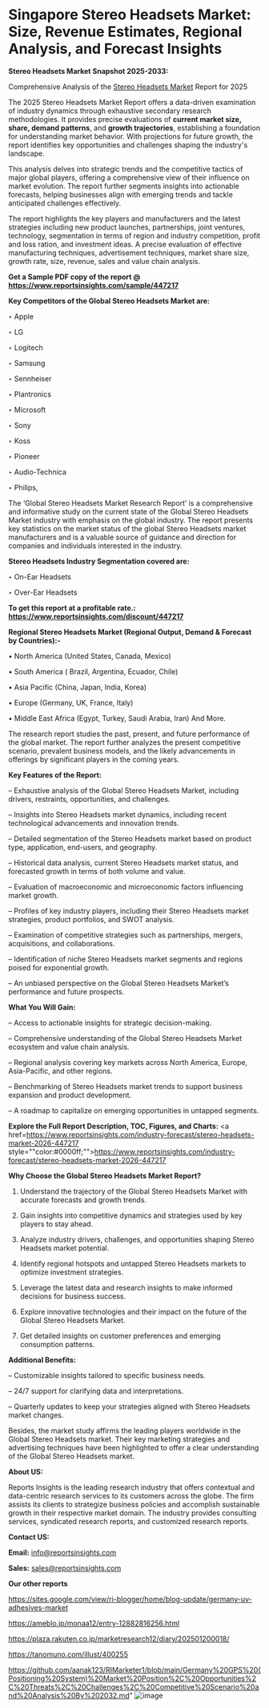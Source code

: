 # Singapore Stereo Headsets Market: Size, Revenue Estimates, Regional Analysis, and Forecast Insights

<strong>Stereo Headsets Market Snapshot 2025-2033:</strong>

Comprehensive Analysis of the <a href=https://www.reportsinsights.com/sample/447217>Stereo Headsets Market</a> Report for 2025

The 2025 Stereo Headsets Market Report offers a data-driven examination of industry dynamics through exhaustive secondary research methodologies. It provides precise evaluations of <strong>current market size, share, demand patterns</strong>, and <strong>growth trajectories</strong>, establishing a foundation for understanding market behavior. With projections for future growth, the report identifies key opportunities and challenges shaping the industry's landscape.

This analysis delves into strategic trends and the competitive tactics of major global players, offering a comprehensive view of their influence on market evolution. The report further segments insights into actionable forecasts, helping businesses align with emerging trends and tackle anticipated challenges effectively.

The report highlights the key players and manufacturers and the latest strategies including new product launches, partnerships, joint ventures, technology, segmentation in terms of region and industry competition, profit and loss ration, and investment ideas. A precise evaluation of effective manufacturing techniques, advertisement techniques, market share size, growth rate, size, revenue, sales and value chain analysis.

<strong>Get a Sample PDF copy of the report @ <a href=https://www.reportsinsights.com/sample/447217 style=color:#0000ff;>https://www.reportsinsights.com/sample/447217</a></strong>

<strong>Key Competitors of the Global Stereo Headsets Market are:</strong>

‣ Apple

‣ LG

‣ Logitech

‣ Samsung

‣ Sennheiser

‣ Plantronics

‣ Microsoft

‣ Sony

‣ Koss

‣ Pioneer

‣ Audio-Technica

‣ Philips,

The ‘Global Stereo Headsets Market Research Report’ is a comprehensive and informative study on the current state of the Global Stereo Headsets Market industry with emphasis on the global industry. The report presents key statistics on the market status of the global Stereo Headsets market manufacturers and is a valuable source of guidance and direction for companies and individuals interested in the industry.

<strong>Stereo Headsets Industry Segmentation covered are:</strong>

‣ On-Ear Headsets

‣ Over-Ear Headsets

<strong>To get this report at a profitable rate.: <a href=https://www.reportsinsights.com/discount/447217 style=color:#0000ff;>https://www.reportsinsights.com/discount/447217</a></strong>

<strong>Regional Stereo Headsets Market (Regional Output, Demand &amp; Forecast by Countries):-</strong>

• North America (United States, Canada, Mexico)

• South America ( Brazil, Argentina, Ecuador, Chile)

• Asia Pacific (China, Japan, India, Korea)

• Europe (Germany, UK, France, Italy)

• Middle East Africa (Egypt, Turkey, Saudi Arabia, Iran) And More.

The research report studies the past, present, and future performance of the global market. The report further analyzes the present competitive scenario, prevalent business models, and the likely advancements in offerings by significant players in the coming years.

<strong>Key Features of the Report:</strong>

– Exhaustive analysis of the Global Stereo Headsets Market, including drivers, restraints, opportunities, and challenges.

– Insights into Stereo Headsets market dynamics, including recent technological advancements and innovation trends.

– Detailed segmentation of the Stereo Headsets market based on product type, application, end-users, and geography.

– Historical data analysis, current Stereo Headsets market status, and forecasted growth in terms of both volume and value.

– Evaluation of macroeconomic and microeconomic factors influencing market growth.

– Profiles of key industry players, including their Stereo Headsets market strategies, product portfolios, and SWOT analysis.

– Examination of competitive strategies such as partnerships, mergers, acquisitions, and collaborations.

– Identification of niche Stereo Headsets market segments and regions poised for exponential growth.

– An unbiased perspective on the Global Stereo Headsets Market’s performance and future prospects.

<strong>What You Will Gain:</strong>

– Access to actionable insights for strategic decision-making.

– Comprehensive understanding of the Global Stereo Headsets Market ecosystem and value chain analysis.

– Regional analysis covering key markets across North America, Europe, Asia-Pacific, and other regions.

– Benchmarking of Stereo Headsets market trends to support business expansion and product development.

– A roadmap to capitalize on emerging opportunities in untapped segments.

<strong>Explore the Full Report Description, TOC, Figures, and Charts:</strong>
<a href=https://www.reportsinsights.com/industry-forecast/stereo-headsets-market-2026-447217 style=""color:#0000ff;"">https://www.reportsinsights.com/industry-forecast/stereo-headsets-market-2026-447217</a>

<strong>Why Choose the Global Stereo Headsets Market Report?</strong>

1. Understand the trajectory of the Global Stereo Headsets Market with accurate forecasts and growth trends.

2. Gain insights into competitive dynamics and strategies used by key players to stay ahead.

3. Analyze industry drivers, challenges, and opportunities shaping Stereo Headsets market potential.

4. Identify regional hotspots and untapped Stereo Headsets markets to optimize investment strategies.

5. Leverage the latest data and research insights to make informed decisions for business success.

6. Explore innovative technologies and their impact on the future of the Global Stereo Headsets Market.

7. Get detailed insights on customer preferences and emerging consumption patterns.

<strong>Additional Benefits:</strong>

– Customizable insights tailored to specific business needs.

– 24/7 support for clarifying data and interpretations.

– Quarterly updates to keep your strategies aligned with Stereo Headsets market changes.

Besides, the market study affirms the leading players worldwide in the Global Stereo Headsets market. Their key marketing strategies and advertising techniques have been highlighted to offer a clear understanding of the Global Stereo Headsets market.

<strong><strong>About US</strong>:</strong>

Reports Insights is the leading research industry that offers contextual and data-centric research services to its customers across the globe. The firm assists its clients to strategize business policies and accomplish sustainable growth in their respective market domain. The industry provides consulting services, syndicated research reports, and customized research reports.

<strong>Contact US:</strong>

<p class=><b>Email:</b> <a href=mailto:info@reportsinsights.com>info@reportsinsights.com</a></p>
<p class=><b>Sales:</b> <a href=mailto:sales@reportsinsights.com>sales@reportsinsights.com</a></p>

<strong>Our other reports</strong>

<a href=https://sites.google.com/view/ri-blogger/home/blog-update/germany-uv-adhesives-market>https://sites.google.com/view/ri-blogger/home/blog-update/germany-uv-adhesives-market</a>

<a href=https://ameblo.jp/monaa12/entry-12882816256.html>https://ameblo.jp/monaa12/entry-12882816256.html</a>

<a href=https://plaza.rakuten.co.jp/marketresearch12/diary/202501200018/>https://plaza.rakuten.co.jp/marketresearch12/diary/202501200018/</a>

<a href=https://tanomuno.com/illust/400255>https://tanomuno.com/illust/400255</a>

<a href=https://github.com/aanak123/RIMarketer1/blob/main/Germany%20GPS%20(Positioning%20System)%20Market%20Position%2C%20Opportunities%2C%20Threats%2C%20Challenges%2C%20Competitive%20Scenario%20and%20Analysis%20By%202032.md>https://github.com/aanak123/RIMarketer1/blob/main/Germany%20GPS%20(Positioning%20System)%20Market%20Position%2C%20Opportunities%2C%20Threats%2C%20Challenges%2C%20Competitive%20Scenario%20and%20Analysis%20By%202032.md</a>"
![image](https://github.com/user-attachments/assets/77791987-4ec3-4324-8dc1-3cbbf321d796)
